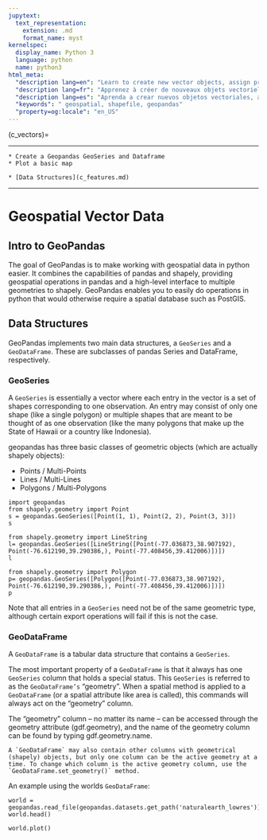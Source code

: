 ```yaml
---
jupytext:
  text_representation:
    extension: .md
    format_name: myst
kernelspec:
  display_name: Python 3
  language: python
  name: python3
html_meta:
  "description lang=en": "Learn to create new vector objects, assign projections or CRS, and write them to a shapefile or geojson. We also cover creating basic maps with points, lines and polygons."
  "description lang=fr": "Apprenez à créer de nouveaux objets vectoriels, à attribuer des projections ou à des CRS et à les écrire dans un fichier de formes ou un geojson. Nous couvrons également la création de cartes de base avec des points, des lignes et des polygones."
  "description lang=es": "Aprenda a crear nuevos objetos vectoriales, asigne proyecciones o CRS y escríbalos en un shapefile o geojson. También cubrimos la creación de mapas básicos con puntos, líneas y polígonos."
  "keywords": " geospatial, shapefile, geopandas"
  "property=og:locale": "en_US"
---
```


(c_vectors)=


---------------
```{admonition} Learning Objectives
* Create a Geopandas GeoSeries and Dataframe
* Plot a basic map 
```
```{admonition} Review
* [Data Structures](c_features.md)
```
--------------

# Geospatial Vector Data 

## Intro to GeoPandas

The goal of GeoPandas is to make working with geospatial data in python easier. It combines the capabilities of pandas and shapely, providing geospatial operations in pandas and a high-level interface to multiple geometries to shapely. GeoPandas enables you to easily do operations in python that would otherwise require a spatial database such as PostGIS.

## Data Structures

GeoPandas implements two main data structures, a `GeoSeries` and a `GeoDataFrame`. These are subclasses of pandas Series and DataFrame, respectively.

### GeoSeries

A `GeoSeries` is essentially a vector where each entry in the vector is a set of shapes corresponding to one observation. An entry may consist of only one shape (like a single polygon) or multiple shapes that are meant to be thought of as one observation (like the many polygons that make up the State of Hawaii or a country like Indonesia).

geopandas has three basic classes of geometric objects (which are actually shapely objects):

* Points / Multi-Points
* Lines / Multi-Lines
* Polygons / Multi-Polygons

```{code-cell} ipython3
import geopandas
from shapely.geometry import Point
s = geopandas.GeoSeries([Point(1, 1), Point(2, 2), Point(3, 3)])
s
```
```{code-cell} ipython3
from shapely.geometry import LineString
l= geopandas.GeoSeries([LineString([Point(-77.036873,38.907192), Point(-76.612190,39.290386,), Point(-77.408456,39.412006)])])
l
```
```{code-cell} ipython3
from shapely.geometry import Polygon
p= geopandas.GeoSeries([Polygon([Point(-77.036873,38.907192), Point(-76.612190,39.290386,), Point(-77.408456,39.412006)])])
p
```

Note that all entries in a `GeoSeries` need not be of the same geometric type, although certain export operations will fail if this is not the case.

### GeoDataFrame
A `GeoDataFrame` is a tabular data structure that contains a `GeoSeries`.

The most important property of a `GeoDataFrame` is that it always has one `GeoSeries` column that holds a special status. This `GeoSeries` is referred to as the `GeoDataFrame’s` “geometry”. When a spatial method is applied to a `GeoDataFrame` (or a spatial attribute like area is called), this commands will always act on the “geometry” column.

The “geometry” column – no matter its name – can be accessed through the geometry attribute (gdf.geometry), and the name of the geometry column can be found by typing gdf.geometry.name.

```{note}
A `GeoDataFrame` may also contain other columns with geometrical (shapely) objects, but only one column can be the active geometry at a time. To change which column is the active geometry column, use the `GeoDataFrame.set_geometry()` method.
```

An example using the worlds `GeoDataFrame`:

```{code-cell} ipython3
world = geopandas.read_file(geopandas.datasets.get_path('naturalearth_lowres'))
world.head()
```

```{code-cell} ipython3
world.plot()
```


